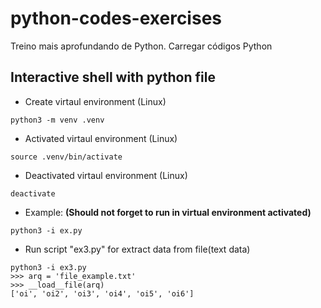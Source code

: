 # python-codes-exercises
Treino mais aprofundando de Python. Carregar códigos Python

## Interactive shell with python file
- Create virtaul environment (Linux)
```
python3 -m venv .venv
```
- Activated virtaul environment (Linux)
```
source .venv/bin/activate
```
- Deactivated virtaul environment (Linux)
```
deactivate
```
- Example: **(Should not forget to run in virtual environment activated)**
```
python3 -i ex.py
```
- Run script "ex3.py" for extract data from file(text data)
```
python3 -i ex3.py
>>> arq = 'file_example.txt'
>>> __load__file(arq)
['oi', 'oi2', 'oi3', 'oi4', 'oi5', 'oi6']
```
